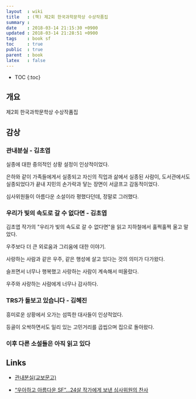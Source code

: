```yaml
---
layout  : wiki
title   : (책) 제2회 한국과학문학상 수상작품집
summary :
date    : 2018-03-14 21:15:30 +0900
updated : 2018-03-14 21:28:51 +0900
tags    : book sf
toc     : true
public  : true
parent  : book
latex   : false
---
```

* TOC
{:toc}

## 개요

제2회 한국과학문학상 수상작품집


## 감상


### 관내분실 - 김초엽

실종에 대한 중의적인 상황 설정이 인상적이었다.

은하와 같이 가족들에게서 실종되고 자신의 직업과 삶에서 실종된 사람이, 도서관에서도 실종되었다가 끝내 지민의 손가락과 닿는 장면이 서글프고 감동적이었다.

심사위원들이 아름다운 소설이라 평했다던데, 정말로 그러했다.



### 우리가 빛의 속도로 갈 수 없다면 - 김초엽

김초엽 작가의 "우리가 빛의 속도로 갈 수 없다면"을 읽고 지하철에서 훌쩍훌쩍 울고 말았다.

우주보다 더 큰 외로움과 그리움에 대한 이야기.

사랑하는 사람과 같은 우주, 같은 행성에 살고 있다는 것의 의미가 다가왔다.

슬프면서 너무나 행복했고 사랑하는 사람이 계속해서 떠올랐다.

우주와 사랑하는 사람에게 너무나 감사하다.



### TRS가 돌보고 있습니다 - 김혜진

흥미로운 상황에서 오가는 섬뜩한 대사들이 인상적었다.

등골이 오싹하면서도 일리 있는 고민거리를 곱씹으며 집으로 돌아왔다.


### 이후 다른 소설들은 아직 읽고 있다




## Links

* [관내분실(교보문고)](http://www.kyobobook.co.kr/product/detailViewKor.laf?ejkGb=KOR&mallGb=KOR&barcode=9791196090227&orderClick=LAG&Kc=)

* [“우아하고 아름다운 SF”…24살 작가에게 보낸 심사위원의 찬사](http://news.mt.co.kr/mtview.php?no=2017101713000016523)
